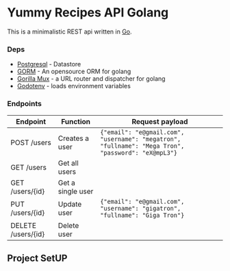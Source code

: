# Yummy Recipes API Golang

This is a minimalistic REST api written in [Go](https://golang.org/).

### Deps
- [Postgresql](https://www.postgresql.org/download/) - Datastore
- [GORM](http://gorm.io/docs/) - An opensource ORM for golang
- [Gorilla Mux](https://github.com/gorilla/mux) - a URL router and dispatcher for golang
- [Godotenv](https://github.com/joho/godotenv) - loads environment variables

### Endpoints

| Endpoint | Function | Request payload |
| ------ | ------ | ------ |
| POST /users | Creates a user |```{"email": "e@gmail.com", "username": "megatron", "fullname": "Mega Tron", "password": "eX@mpL3"}```
| GET /users | Get all users |
| GET /users/{id} | Get a single user |
| PUT /users/{id} | Update user | ```{"email": "e@gmail.com", "username": "gigatron", "fullname": "Giga Tron"}```
| DELETE /users/{id} | Delete user | 

## Project SetUP